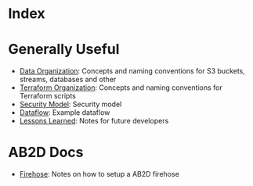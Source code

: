 # Index

# Generally Useful
- [Data Organization](data_organization.md): Concepts and naming conventions for S3 buckets, streams, databases and other  
- [Terraform Organization](terraform.md): Concepts and naming conventions for Terraform scripts
- [Security Model](security.md): Security model
- [Dataflow](typical_workflow.md): Example dataflow
- [Lessons Learned](lessons_learned.md): Notes for future developers

# AB2D Docs
- [Firehose](ab2d_firehose.md): Notes on how to setup a AB2D firehose